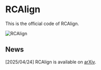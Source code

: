 # RCAlign
This is the official code of RCAlign.

![RCAlign](https://github.com/user-attachments/assets/fc1eb8dd-afb9-407e-9a73-a80d42418a88)


## News
[2025/04/24] RCAlign is available on [arXiv](https://arxiv.org/abs/2504.16368).
